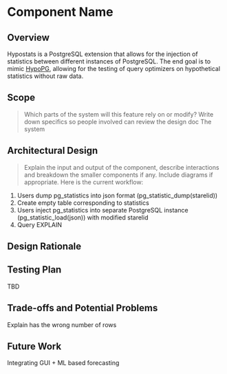 # Component Name

## Overview

Hypostats is a PostgreSQL extension that allows for the injection of statistics between different instances of PostgreSQL. The end goal
is to mimic [HypoPG](https://github.com/HypoPG/hypopg), allowing for the testing of query optimizers on hypothetical statistics without raw data.

## Scope

> Which parts of the system will this feature rely on or modify? Write down specifics so people involved can review the design doc
> The system

## Architectural Design

> Explain the input and output of the component, describe interactions and breakdown the smaller components if any. Include diagrams if appropriate.
> Here is the current workflow:

1. Users dump pg_statistics into json format (pg_statistic_dump(starelid))
2. Create empty table corresponding to statistics
3. Users inject pg_statistics into separate PostgreSQL instance (pg_statistic_load(json)) with modified starelid
4. Query EXPLAIN

## Design Rationale

## Testing Plan

TBD

## Trade-offs and Potential Problems

Explain has the wrong number of rows

## Future Work

Integrating GUI + ML based forecasting
